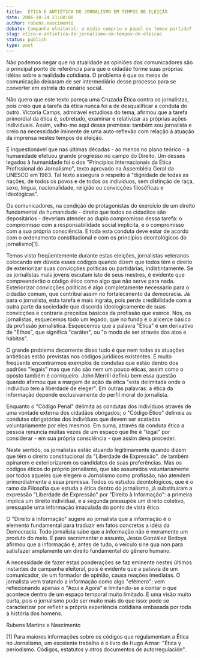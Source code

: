 ```yaml
---
title: 	ÉTICA E ANTIÉTICA DO JORNALISMO EM TEMPOS DE ELEIÇÃO
date: 2006-10-24 21:00:00
author: rubens.nascimento
debate: Campanha eleitoral: a mídia cumpriu o papel ou tomou partido?
slug: etica-e-antietica-do-jornalismo-em-tempos-de-eleicao
status: publish 
type: post
---
```


Não podemos negar que na atualidade as opiniões dos comunicadores são o principal ponto de referência para que o cidadão forme suas próprias idéias sobre a realidade cotidiana. O problema é que os meios de comunicação deixaram de ser intermediário desse processo para se converter em estrela do cenário social.
 
Não quero que este texto pareça uma Cruzada Ética contra os jornalistas, pois creio que a tarefa da ética nunca foi a de desqualificar a conduta do outro. Victoria Camps, admirável estudiosa do tema, afirmou que a tarefa primordial da ética é, sobretudo, examinar e relativizar as próprias ações individuais. Assim, valho-me aqui dessa premissa: também sou jornalista e creio na necessidade iminente de uma auto-reflexão com relação à atuação da imprensa nestes tempos de eleição.
 
É inquestionável que nas últimas décadas - ao menos no plano teórico - a humanidade efetuou grande progresso no campo do Direito. Um desses legados à humanidade foi o dos "Princípios Internacionais da Ética Profissional do Jornalismo", texto aprovado na Assembléia Geral da UNESCO em 1983. Tal texto assegura o respeito à "dignidade de todas as nações, de todos os povos e de todos os indivíduos, sem distinção de raça, sexo, língua, nacionalidade, religião ou convicções filosóficas e ideológicas".
 
Os comunicadores, na condição de protagonistas do exercício de um direito fundamental da humanidade - direito que todos os cidadãos são depositários - deveriam atender ao duplo compromisso dessa tarefa: o compromisso com a responsabilidade social implícita, e o compromisso com a sua própria consciência. E toda esta conduta deve estar de acordo com o ordenamento constitucional e com os princípios deontológicos do jornalismo[1]. 
 
Temos visto freqüentemente durante estas eleições, jornalistas veteranos colocando em dúvida esses códigos quando dizem que todos têm o direito de exteriorizar suas convicções políticas ou partidárias, indistintamente. Se os jornalistas mais jovens escutam isto de seus mestres, é evidente que compreenderão o código ético como algo que não serve para nada. Exteriorizar convicções políticas é algo completamente necessário para o cidadão comum, que contribui assim no fortalecimento da democracia. Já para o jornalista, esta tarefa é mais ingrata, pois perde credibilidade com a outra parte da sociedade que discorda ideologicamente de suas convicções e contraria preceitos básicos da profissão que exerce. Nós, os jornalistas, esquecemos todo um legado, que no fundo é o alicerce básico da profissão jornalística. Esquecemos que a palavra "Ética" é um derivativo de "Ethos", que significa "caráter", ou "o modo de ser através dos atos e hábitos". 
 
O grande problema decorrente disso tudo é que nem todas as atuações antiéticas estão previstas nos códigos jurídicos existentes. É muito freqüente encontrarmos exemplos de condutas que estão dentro dos padrões "legais" mas que não são nem um pouco éticas, assim como o oposto também é corriqueiro. John Merrill definiu bem essa questão quando afirmou que a margem de ação da ética "esta delimitada onde o indivíduo tem a liberdade de eleger". Em outras palavras: a ética da informação depende exclusivamente do perfil moral do jornalista.
 
Enquanto o "Código Penal" delimita as condutas dos indivíduos através de uma vontade externa dos cidadãos obrigados; o "Código Ético" delineia as condutas obrigatórias dos indivíduos que devem ser acatadas voluntariamente por eles mesmos. Em suma, através da conduta ética a pessoa renuncia muitas vezes de um espaço que lhe é "legal" por considerar - em sua própria consciência - que assim deva proceder.
 
Neste sentido, os jornalistas estão atuando legitimamente quando dizem que têm o direito constitucional da "Liberdade de Expressão", de também opinarem e exteriorizarem os candidatos de suas preferências. Mas os códigos éticos do próprio jornalismo, que são assumidos voluntariamente por todos aqueles que elegem o Jornalismo como profissão, não atendem primordialmente a essa premissa. Todos os estudos deontológicos, que é o ramo da Filosofia que estuda a ética dentro do jornalismo, já substituíram a expressão "Liberdade de Expressão" por "Direito à Informação": a primeira implica um direito individual, e a segunda pressupõe um direito coletivo, pressupõe uma informação imaculada do ponto de vista ético. 
 
O "Direito à Informação" sugere ao jornalista que a informação é o elemento fundamental para traduzir em fatos concretos a idéia da Democracia. Todo jornalista sabe que a informação não é meramente um produto do meio. E para sacramentar o assunto, Jesús González Bedoya afirmou que a informação é, antes de tudo, o veículo sine qua non para satisfazer amplamente um direito fundamental do gênero humano. 
 
A necessidade de fazer estas ponderações se faz eminente nestes últimos instantes de campanha eleitoral, pois é evidente que a palavra de um comunicador, de um formador de opinião, causa reações imediatas. O jornalista vem tratando a informação como algo "efêmero"; vem reflexionando apenas o "Aqui e Agora" e limitando-se a contar o que acontece dentro de um espaço temporal muito limitado. É uma visão muito curta, pois o jornalismo pode ser muito mais do que isso: pode se caracterizar por refletir a própria experiência cotidiana embasada por toda a história dos homens.

Rubens Martins e Nascimento




[1] Para maiores informações sobre os códigos que regulamentam a Ética no Jornalismo, um excelente trabalho é o livro de Hugo Aznar: "Ética y periodismo. Códigos, estatutos y otros documentos de autorregulación".
